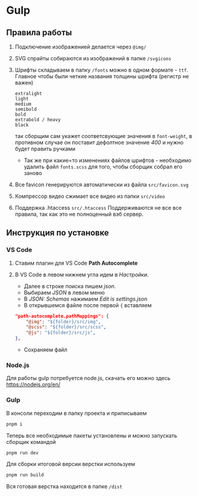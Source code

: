 # Gulp

## Правила работы

1. Подключение изображенией делается через `@img/`
2. SVG спрайты собираются из изображений в папке `/svgicons`
3. Шрифты складываем в папку `/fonts` можно в одном формате - `ttf`. Главное чтобы были четкие названия толщины шрифта (регистр не важен)

   ```text
   extralight
   light
   medium
   semibold
   bold
   extrabold / heavy
   black
   ```

   так сборщим сам укажет соответсвующие значения в `font-weight`, в противном случае он поставит дефолтное значение _400_ и нужно будет править ручками

   - Так же при какие=то изменениях файлов шрифтов - необходимо удалить файл `fonts.scss` для того, чтобы сборщик собрал его заново
4. Все favicon генерируются автоматически из файла `src/favicon.svg`
5. Компрессор видео сжимает все видео из папки `src/video`
6. Поддержка .htaccess `src/.htaccess` Поддерживаются не все все правила, так как это не полноценный вэб сервер.

## Инструкция по установке

### VS Code

1. Ставим плагин для VS Code **Path Autocomplete**
2. В VS Code в левом нижнем угла идем в _Настройки_.

   - Далее в строке поиска пишем _json_.
   - Выбираем _JSON_ в левом меню
   - В _JSON: Schemas_ нажимаем _Edit is settings.json_
   - В открывшемся файле после первой `{` вставляем

   ```json
   "path-autocomplete.pathMappings": {
       "@img": "${folder}/src/img",
       "@scss": "${folder}/src/scss",
       "@js": "${folder}/src/js",
   },
   ```

   - Сохраняем файл

### Node.js

Для работы gulp потребуется node.js, скачать его можно здесь
<https://nodejs.org/en/>

### Gulp

В консоли переходим в папку проекта и приписываем

```js
pnpm i
```

Теперь все необходимые пакеты установлены и можно запускать сборщик командой

```js
pnpm run dev
```

Для сборки итоговой версии верстки используем

```js
pnpm run build
```

Вся готовая верстка находится в папке `/dist`
